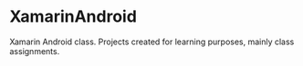 # XamarinAndroid
Xamarin Android class.
Projects created for learning purposes, mainly class assignments.

